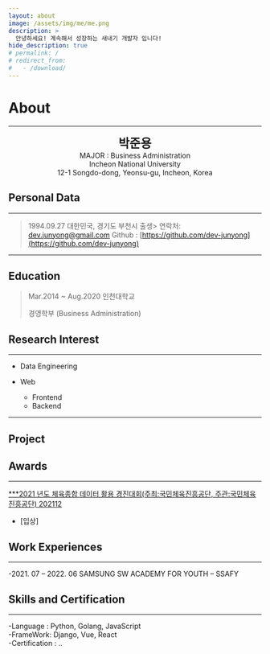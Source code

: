 ```yaml
---
layout: about
image: /assets/img/me/me.png
description: >
  안녕하세요! 계속해서 성장하는 새내기 개발자 입니다!
hide_description: true
# permalink: /
# redirect_from:
#   - /download/
---
```


# About
<!--author-->
***
<center>
<span style="font-size:170%;font-weight:bold"> 박준용
</span>
</center>
<center>MAJOR : Business Administration</center>
<center>Incheon National University</center>
<center>12-1 Songdo-dong, Yeonsu-gu, Incheon, Korea</center>

## Personal Data
---
> 1994.09.27 대한민국, 경기도 부천시 출생> 연락처: dev.junyong@gmail.com
> Github : [https://github.com/dev-junyong](https://github.com/dev-junyong) 
---

## Education
> Mar.2014 ~ Aug.2020 인천대학교
>
> 경영학부 (Business Administration)
## Research Interest
 
---
* Data Engineering

* Web
    + Frontend
    + Backend
---
## Project

## Awards
---
[***2021 년도 체육종합 데이터 활용 경진대회(주최:국민체육진흥공단, 주관:국민체육진흥공단) 202112](https://dev-junyong.notion.site/8f03152494c546b59079572907e27b61)
- [입상]
## Work Experiences
---
-2021. 07 – 2022. 06
SAMSUNG SW ACADEMY FOR YOUTH – SSAFY

## Skills and Certification
---
-Language : Python, Golang, JavaScript <br>
-FrameWork: Django, Vue, React <br>
-Certification : ..